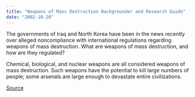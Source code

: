 ```yaml
---
title: "Weapons of Mass Destruction Backgrounder and Research Guide"
date: "2002-10-20"
---
```


The governments of Iraq and North Korea have been in the news recently over alleged noncompliance with international regulations regarding weapons of mass destruction. What are weapons of mass destruction, and how are they regulated?

Chemical, biological, and nuclear weapons are all considered weapons of mass destruction. Such weapons have the potential to kill large numbers of people; some arsenals are large enough to devastate entire civilizations.

[Source](https://en.wikipedia.org/wiki/Weapon_of_mass_destruction)

